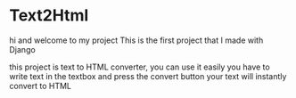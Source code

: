 # Text2Html
hi and welcome to my project
This is the first project that I made with Django

this project is text to HTML converter, you can use it easily
you have to write text in the textbox and press the convert button
your text will instantly convert to HTML
